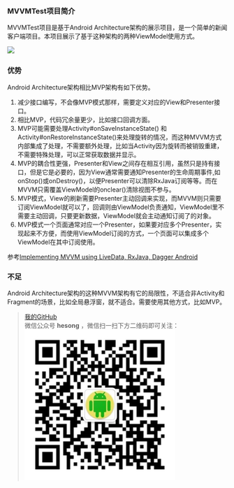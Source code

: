 
### MVVMTest项目简介
MVVMTest项目是基于Android Architecture架构的展示项目，是一个简单的新闻客户端项目。本项目展示了基于这种架构的两种ViewModel使用方式。

![](https://github.com/gujianhesong/Test/blob/master/MVVMTest/screenshot/1.png?raw=true)

### 优势
Android Architecture架构相比MVP架构有如下优势。
1. 减少接口编写，不会像MVP模式那样，需要定义对应的View和Presenter接口。
2. 相比MVP，代码冗余量更少，比如接口回调方面。
3. MVP可能需要处理Activity#onSaveInstanceState() 和 Activity#onRestoreInstanceState()来处理旋转的情况，而这种MVVM方式内部集成了处理，不需要额外处理，比如当Activity因为旋转而被销毁重建，不需要特殊处理，可以正常获取数据并显示。
4. MVP的耦合性更强，Presenter和View之间存在相互引用，虽然只是持有接口，但是它是必要的，因为View通常需要通知Presenter的生命周期事件,如onStop()或onDestroy()，以便Presenter可以清除RxJava订阅等等。而在MVVM只需覆盖ViewModel的onclear()清除视图不参与。
5. MVP模式，View的刷新需要Presenter主动回调来实现，而MVVM则只需要订阅ViewModel就可以了，回调则由ViewModel负责通知，ViewModel里不需要主动回调，只要更新数据，ViewModel就会主动通知订阅了的对象。
6. MVP模式一个页面通常对应一个Presenter，如果要对应多个Presenter，实现起来不方便，而使用ViewModel订阅的方式，一个页面可以集成多个ViewModel在其中订阅使用。

参考[Implementing MVVM using LiveData, RxJava, Dagger Android](https://proandroiddev.com/mvvm-architecture-using-livedata-rxjava-and-new-dagger-android-injection-639837b1eb6c)

### 不足
Android Architecture架构的这种MVVM架构有它的局限性，不适合非Activity和Fragment的场景，比如全局悬浮窗，就不适合。需要使用其他方式，比如MVP。

>[我的GitHub](https://github.com/gujianhesong)
<br>微信公众号 **hesong** ，微信扫一扫下方二维码即可关注：
<br>![](https://raw.githubusercontent.com/gujianhesong/hesong/master/%E5%BE%AE%E4%BF%A1%E5%85%AC%E4%BC%97%E5%8F%B7.jpg)

